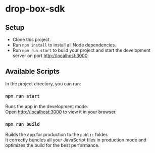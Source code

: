 # drop-box-sdk

## Setup
* Clone this project.
* Run `npm install` to install all Node dependencies.
* Run `npm run start` to build your project and start the development server on port [http://localhost:3000](http://localhost:3000).

## Available Scripts

In the project directory, you can run:

### `npm run start`

Runs the app in the development mode.\
Open [http://localhost:3000](http://localhost:3000) to view it in your browser.

### `npm run build`

Builds the app for production to the `public` folder.\
It correctly bundles all your JavaScript files in production mode and optimizes the build for the best performance.
